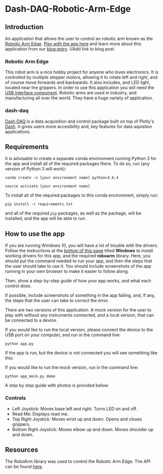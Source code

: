 # Dash-DAQ-Robotic-Arm-Edge

## Introduction
An application that allows the user to control an robotic arm known as the [Robotic Arm Edge](https://www.adafruit.com/product/548). [Play with the app here](https://dash-daq-robotic-arm-edge.herokuapp.com/) and learn more about this application from our [blog entry](https://www.dashdaq.io/sparki). //Add link to blog post.


### Robotic Arm Edge
This robot arm is a nice hobby project for anyone who loves electronics. It is controlled by multiple stepper motors, allowing it to rotate left and right, and of course move forwards and backwards. It also includes, and LED light, located near the grippers. In order to use this application you will need the [USB interface component](https://www.robotshop.com/ca/en/owi-usb-interface-for-robotic-arm-edge.html). Robotic arms are used in industry, and manufacturing all over the world. They have a huge variety of application.


### dash-daq
[Dash DAQ](http://dash-daq.netlify.com/#about) is a data acquisition and control package built on top of Plotly's [Dash](https://plot.ly/products/dash/). It gives users more accesibility and, key features for data aquistion applications.


## Requirements
It is advisable	to create a separate conda environment running Python 3 for the app and install all of the required packages there. To do so, run (any version of Python 3 will work):

```
conda create -n	[your environment name] python=3.6.4
```
```
source activate [your environment name]
```

To install all of the required packages to this conda environment, simply run:

```
pip install -r requirements.txt

```

and all of the required `pip` packages, as well as the package, will be installed, and the app will be able to run.
 
## How to use the app
If you are running Windows 10, you will have a lot of trouble with the drivers. Follow the instructions at the [bottom of this page](https://github.com/artmg/MuGammaPi/wiki/Robotic-Arm) titled **Windows** to install working drivers for this app, and the required **roboarm** library.
Here, you should put the command needed to run your app, and then the steps that the user should take to use it. You should include screenshots of the app running in your own browser to make it easier to follow along. 

Then, show a step-by-step guide of how your app works, and what each control does.

If possible, include screenshots of something in the app failing, and, if any, the steps that the user can take to correct the error.

There are two versions of this application. A mock version for the user to play with without any instruments connected, and a local version, that can be connected to a device.

If you would like to run the local version, please connect the device to the USB port on your computer, and run in the command line:
``` 
python app.py
```

If the app is run, but the device is not connected you will see something like this:



If you would like to run the mock version, run in the command line:

```
python app_mock.py demo
```
A step by step guide with photos is provided below:

### Controls
* Left Joystick: Moves base left and right. Turns LED on and off.
* Read Me: Displays read me.
* Top Right Joystick: Moves wrist up and down. Opens and closes grippers.
* Bottom Right Joystick: Moves elbow up and down. Moves shoulder up and down.

## Resources
The RoboArm library was used to control the Robotic Arm Edge. The API can be found [here](https://github.com/nvbn/roboarm).

